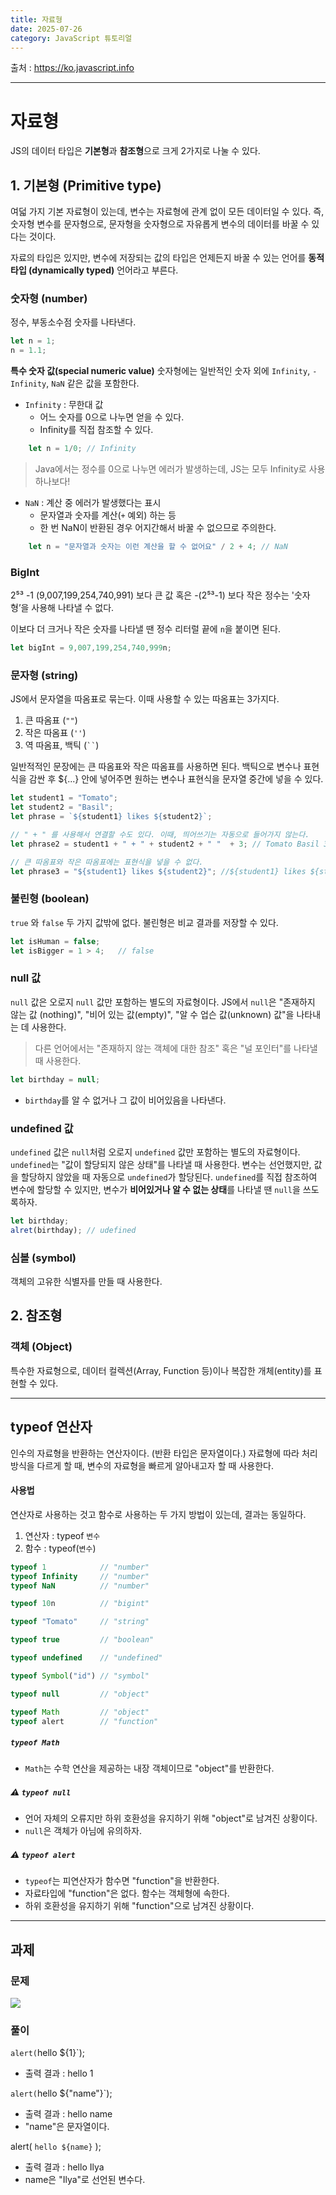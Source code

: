 ```yaml
---
title: 자료형
date: 2025-07-26
category: JavaScript 튜토리얼
---
```


출처 : https://ko.javascript.info

---

# 자료형
JS의 데이터 타입은 **기본형**과 **참조형**으로 크게 2가지로 나눌 수 있다.

## 1. 기본형 (Primitive type)
여덟 가지 기본 자료형이 있는데, 변수는 자료형에 관계 없이 모든 데이터일 수 있다.
즉, 숫자형 변수를 문자형으로, 문자형을 숫자형으로 자유롭게 변수의 데이터를 바꿀 수 있다는 것이다.

자료의 타입은 있지만, 변수에 저장되는 값의 타입은 언제든지 바꿀 수 있는 언어를 **동적 타입 (dynamically typed)** 언어라고 부른다.

### 숫자형 (number)
정수, 부동소수점 숫자를 나타낸다.
``` javascript
let n = 1;
n = 1.1;
```

**특수 숫자 값(special numeric value)** 
숫자형에는 일반적인 숫자 외에 `Infinity`, `-Infinity`, `NaN` 같은 값을 포함한다.

- `Infinity` : 무한대 값
	- 어느 숫자를 0으로 나누면 얻을 수 있다.
	- Infinity를 직접 참조할 수 있다.
    
``` javascript
	let n = 1/0; // Infinity
```    
> Java에서는 정수를 0으로 나누면 에러가 발생하는데, JS는 모두 Infinity로 사용하나보다!
    
- `NaN` : 계산 중 에러가 발생했다는 표시
	- 문자열과 숫자를 계산(`+` 예외) 하는 등
    - 한 번 NaN이 반환된 경우 어지간해서 바꿀 수 없으므로 주의한다.
``` javascript
	let n = "문자열과 숫자는 이런 계산을 할 수 없어요" / 2 + 4; // NaN
```

### BigInt
2⁵³</sup> -1 (9,007,199,254,740,991) 보다 큰 값 
혹은 -(2⁵³-1) 보다 작은 정수는 '숫자형’을 사용해 나타낼 수 없다.


이보다 더 크거나 작은 숫자를 나타낼 땐 정수 리터럴 끝에 `n`을 붙이면 된다.
```javascript
let bigInt = 9,007,199,254,740,999n;
```

### 문자형 (string)
JS에서 문자열을 따옴표로 묶는다. 이때 사용할 수 있는 따옴표는 3가지다.
1. 큰 따옴표 (`""`)
2. 작은 따옴표 (`''`)
3. 역 따옴표, 백틱 (` `` `)

일반적적인 문장에는 큰 따옴표와 작은 따옴표를 사용하면 된다.
백틱으로 변수나 표현식을 감싼 후 ${...} 안에 넣어주면 원하는 변수나 표현식을 문자열 중간에 넣을 수 있다.
```javascript
let student1 = "Tomato";
let student2 = "Basil";
let phrase = `${student1} likes ${student2}`;

// " + " 를 사용해서 연결할 수도 있다. 이때, 띄어쓰기는 자동으로 들어가지 않는다. 
let phrase2 = student1 + " + " + student2 + " "  + 3; // Tomato Basil 3

// 큰 따옴표와 작은 따옴표에는 표현식을 넣을 수 없다.
let phrase3 = "${student1} likes ${student2}"; //${student1} likes ${student2}
```

### 불린형 (boolean)
`true` 와 `false` 두 가지 값밖에 없다.
불린형은 비교 결과를 저장할 수 있다.

```javascript
let isHuman = false;
let isBigger = 1 > 4;	// false
```

### null 값
`null` 값은 오로지 `null` 값만 포함하는 별도의 자료형이다.
JS에서 `null`은 "존재하지 않는 값 (nothing)", "비어 있는 값(empty)", "알 수 업슨 값(unknown) 값"을 나타내는 데 사용한다.

> 다른 언어에서는 "존재하지 않는 객체에 대한 참조" 혹은 "널 포인터"를 나타낼 때 사용한다.

``` javascript
let birthday = null;
```
- `birthday`를 알 수 없거나 그 값이 비어있음을 나타낸다.

### undefined 값
`undefined` 값은 `null`처럼 오로지 `undefined` 값만 포함하는 별도의 자료형이다.
`undefined`는 "값이 할당되지 않은 상태"를 나타낼 때 사용한다.
변수는 선언했지만, 값을 할당하지 않았을 때 자동으로 `undefined`가 할당된다.
`undefined`를 직접 참조하여 변수에 할당할 수 있지만, 변수가 **비어있거나 알 수 없는 상태**를 나타낼 땐 `null`을 쓰도록하자.

```javascript
let birthday;
alret(birthday); // udefined
```

### 심볼 (symbol)
객체의 고유한 식별자를 만들 때 사용한다.


## 2. 참조형
### 객체 (Object)
특수한 자료형으로, 데이터 컬렉션(Array, Function 등)이나 복잡한 개체(entity)를 표현할 수 있다.

----
## typeof 연산자
인수의 자료형을 반환하는 연산자이다. (반환 타입은 문자열이다.)
자료형에 따라 처리 방식을 다르게 할 때, 변수의 자료형을 빠르게 알아내고자 할 때 사용한다.

#### 사용법
연산자로 사용하는 것고 함수로 사용하는 두 가지 방법이 있는데, 결과는 동일하다.
1. 연산자 : typeof `변수`
2. 함수 : typeof(`변수`)



```javascript
typeof 1 			// "number"
typeof Infinity 	// "number"
typeof NaN			// "number"

typeof 10n 			// "bigint"

typeof "Tomato"		// "string"

typeof true			// "boolean"

typeof undefined	// "undefined"

typeof Symbol("id")	// "symbol"

typeof null 		// "object"

typeof Math			// "object"
typeof alert 		// "function"
```
>
##### `typeof Math`
- `Math`는 수학 연산을 제공하는 내장 객체이므로 "object"를 반환한다.
##### ⚠️ `typeof null`
- 언어 자체의 오류지만 하위 호환성을 유지하기 위해 "object"로 남겨진 상황이다.
- `null`은 객체가 아님에 유의하자.
##### ⚠️ `typeof alert`
- `typeof`는 피연산자가 함수면 "function"을 반환한다.
- 자료타입에 "function"은 없다. 함수는 객체형에 속한다.
- 하위 호환성을 유지하기 위해 "function"으로 남겨진 상황이다.

----

## 과제
### 문제
![](https://velog.velcdn.com/images/decollzoq/post/c40ba802-a8bc-4f69-82d5-8e2cce670260/image.png)
### 풀이
`alert(`hello ${1}`); 
- 출력 결과 : hello 1

`alert(`hello ${"name"}`);
- 출력 결과 : hello name
- "name"은 문자열이다.

alert( `hello ${name}` );
- 출력 결과 : hello Ilya
- name은 "Ilya"로 선언된 변수다.